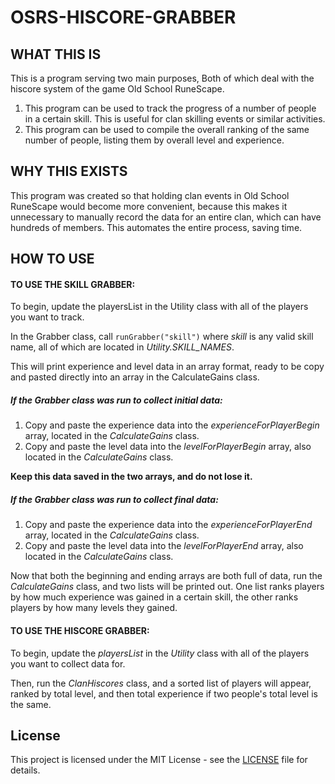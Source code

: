# OSRS-HISCORE-GRABBER

## WHAT THIS IS

This is a program serving two main purposes, Both of which deal with the hiscore system of the game Old School RuneScape.

1. This program can be used to track the progress of a number of people in a certain skill. This is useful for clan skilling events or similar activities.
2. This program can be used to compile the overall ranking of the same number of people, listing them by overall level and experience.

## WHY THIS EXISTS

This program was created so that holding clan events in Old School RuneScape would become more convenient, because this makes it unnecessary to manually record the data for an entire clan, which can have hundreds of members. This automates the entire process, saving time.

## HOW TO USE

#### TO USE THE SKILL GRABBER:
To begin, update the playersList in the Utility class with all of the players you want to track.

In the Grabber class, call `runGrabber("skill")` where *skill* is any valid skill name, all of which are located in *Utility.SKILL_NAMES*.

This will print experience and level data in an array format, ready to be copy and pasted directly into an array in the
CalculateGains class.

##### If the Grabber class was run to collect initial data:
1. Copy and paste the experience data into the *experienceForPlayerBegin* array, located in the *CalculateGains* class.
2. Copy and paste the level data into the *levelForPlayerBegin* array, also located in the *CalculateGains* class.

**Keep this data saved in the two arrays, and do not lose it.**

##### If the Grabber class was run to collect final data:
1. Copy and paste the experience data into the *experienceForPlayerEnd* array, located in the *CalculateGains* class.
2. Copy and paste the level data into the *levelForPlayerEnd* array, also located in the *CalculateGains* class.

Now that both the beginning and ending arrays are both full of data, run the *CalculateGains* class, and two
lists will be printed out. One list ranks players by how much experience was gained in a certain skill, the other
ranks players by how many levels they gained.

#### TO USE THE HISCORE GRABBER:

To begin, update the *playersList* in the *Utility* class with all of the players you want to collect data for.

Then, run the *ClanHiscores* class, and a sorted list of players will appear, ranked by total level, and then total experience if two people's total level is the same.

## License
This project is licensed under the MIT License - see the [LICENSE](LICENSE) file for details.
